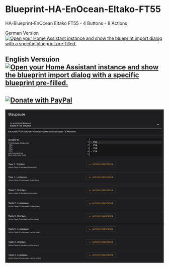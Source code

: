 # Blueprint-HA-EnOcean-Eltako-FT55
HA-Blueprint-EnOcean Eltako FT55 - 4 Buttons - 8 Actions

German Version
[![Open your Home Assistant instance and show the blueprint import dialog with a specific blueprint pre-filled.](https://my.home-assistant.io/badges/blueprint_import.svg)](https://my.home-assistant.io/redirect/blueprint_import/?blueprint_url=https%3A%2F%2Fgithub.com%2FSmartHomeForDummies%2FBlueprint-HA-EnOcean-Eltako-FT55%2Fblob%2Fmain%2FHA_Blueprint_EnOcean_Eltako_FT55_DE.yaml)


English Versuion
[![Open your Home Assistant instance and show the blueprint import dialog with a specific blueprint pre-filled.](https://my.home-assistant.io/badges/blueprint_import.svg)](https://my.home-assistant.io/redirect/blueprint_import/?blueprint_url=https%3A%2F%2Fgithub.com%2FSmartHomeForDummies%2FBlueprint-HA-EnOcean-Eltako-FT55%2Fblob%2Fmain%2FHA_Blueprint_EnOcean_Eltako_FT55_EN.yaml)
-----
[![Donate with PayPal](https://www.paypalobjects.com/webstatic/mktg/Logo/pp-logo-200px.png)
](https://community.smarthome-for-dummies.de/donate)
-----
![Alt text](/images/Blueprint_FT55.png?raw=true "Blueprint FT55")





